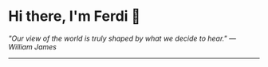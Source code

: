 <h1>Hi there, I'm Ferdi 👋</h1>

<p><em>
  "Our view of the world is truly shaped by what we decide to hear." — William James
</em></p>

---
